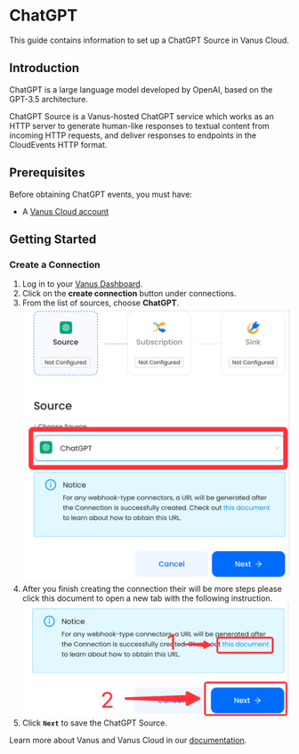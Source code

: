 # ChatGPT

This guide contains information to set up a ChatGPT Source in Vanus Cloud.

## Introduction

ChatGPT is a large language model developed by OpenAI, based on the GPT-3.5 architecture.

ChatGPT Source is a Vanus-hosted ChatGPT service which works as an HTTP server to generate human-like responses to textual content from incoming HTTP requests,
and deliver responses to endpoints in the CloudEvents HTTP format.

## Prerequisites

Before obtaining ChatGPT events, you must have:

- A [Vanus Cloud account](https://cloud.vanus.ai)

## Getting Started

### Create a Connection

1. Log in to your [Vanus Dashboard](https://cloud.vanus.ai/dashboard).
2. Click on the **create connection** button under connections.
3. From the list of sources, choose **ChatGPT**.
![img.png](images/chat.png)
4. After you finish creating the connection their will be more steps please click this document to open a new tab with the following instruction.
   ![img.png](images/greatlink.png)
5. Click **`Next`** to save the ChatGPT Source.

Learn more about Vanus and Vanus Cloud in our [documentation](https://docs.vanus.ai).
